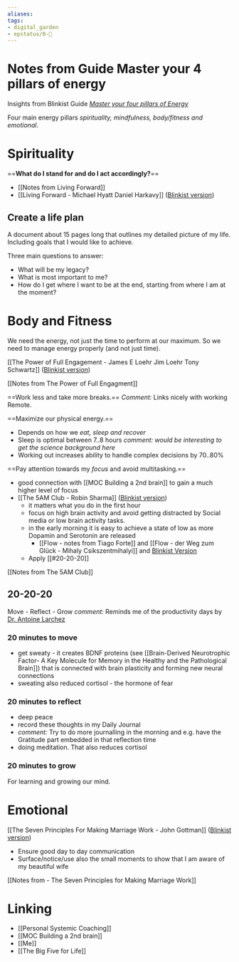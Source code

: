 ```yaml
---
aliases: 
tags: 
- digital_garden
- epstatus/0-🌰
---
```

# Notes from Guide Master your 4 pillars of energy
Insights from Blinkist Guide *[Master your four pillars of Energy](
https://www.blinkist.com/guides/master-your-four-pillars-of-energy-with-chase-tucker)*

Four main energy pillars *spirituality, mindfulness, body/fitness and emotional*.

# Spirituality
==**What do I stand for and do I act accordingly?**==
+ [[Notes from Living Forward]]
+ [[Living Forward - Michael Hyatt Daniel Harkavy]] ([Blinkist version](https://www.blinkist.com/de/app/books/living-forward-en))
## Create a life plan
A document about 15 pages long that outlines my detailed picture of my life. Including goals that I would like to achieve.

Three main questions to answer:
+ What will be my legacy?
+ What is most important to me?
+ How do I get where I want to be at the end, starting from where I am at the moment?

# Body and Fitness
We need the energy, not just the time to perform at our maximum. So we need to manage energy properly (and not just time).

[[The Power of Full Engagement - James E Loehr Jim Loehr Tony Schwartz]] ([Blinkist version](https://www.blinkist.com/de/app/books/the-power-of-full-engagement-en))

[[Notes from The Power of Full Engagment]]

==Work less and take more breaks.==
*Comment:* Links nicely with working Remote.

==Maximize our physical energy.==
+ Depends on how we *eat, sleep and recover*
+ Sleep is optimal between 7..8 hours *comment: would be interesting to get the science background here*
+ Working out increases ability to handle complex decisions by 70..80%

==Pay attention towards my *focus* and avoid multitasking.==
+ good connection with [[MOC Building a 2nd brain]] to gain a much higher level of focus
+ [[The 5AM Club - Robin Sharma]] ([Blinkist version](https://www.blinkist.com/de/app/books/the-5-am-club-en))
	+ it matters what you do in the first hour
	+ focus on high brain activity and avoid getting distracted by Social media or low brain activity tasks.
	+ in the early morning it is easy to achieve a state of low as more Dopamin and Serotonin are released
		+ [[Flow - notes from Tiago Forte]] and [[Flow - der Weg zum Glück - Mihaly Csikszentmihalyi]] and [Blinkist Version](https://www.blinkist.com/de/app/books/flow-en)
	+ Apply [[#20-20-20]]

[[Notes from The 5AM Club]]

## 20-20-20
Move - Reflect - Grow
*comment:* Reminds me of the productivity days by [Dr. Antoine Larchez](https://www.linkedin.com/in/antoinelarchez/)

### 20 minutes to move
+ get sweaty - it creates BDNF proteins (see [[Brain-Derived Neurotrophic Factor- A Key Molecule for Memory in the Healthy and the Pathological Brain]]) that is connected with brain plasticity and forming new neural connections
+ sweating also reduced cortisol - the hormone of fear

### 20 minutes to reflect
+ deep peace
+ record these thoughts in my Daily Journal
+ *comment:* Try to do more journalling in the morning and e.g. have the Gratitude part embedded in that reflection time
+ doing meditation. That also reduces cortisol

### 20 minutes to grow
For learning and growing our mind.

# Emotional
[[The Seven Principles For Making Marriage Work - John Gottman]] ([Blinkist version](https://www.blinkist.com/de/app/books/the-seven-principles-for-making-marriage-work-en))

+ Ensure good day to day communication
+ Surface/notice/use also the small moments to show that I am aware of my beautiful wife

[[Notes from - The Seven Principles for Making Marriage Work]]


# Linking
+ [[Personal Systemic Coaching]]
+ [[MOC Building a 2nd brain]]
+ [[Me]]
+ [[The Big Five for Life]]



